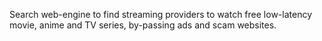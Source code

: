 Search web-engine to find streaming providers to watch free low-latency movie, anime and TV series, by-passing ads and scam websites.

